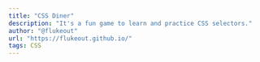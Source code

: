 ```yaml
---
title: "CSS Diner"
description: "It's a fun game to learn and practice CSS selectors."
author: "@flukeout"
url: "https://flukeout.github.io/"
tags: CSS
---
```

